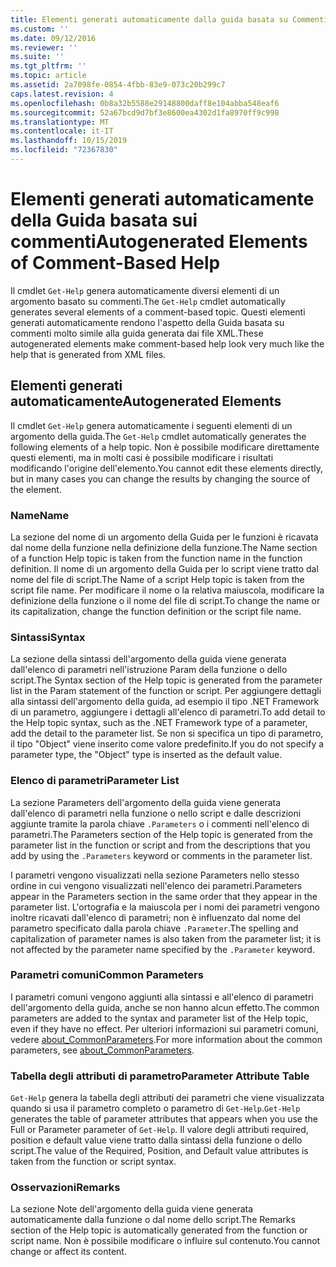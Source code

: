 ```yaml
---
title: Elementi generati automaticamente dalla guida basata su Commenti | Microsoft Docs
ms.custom: ''
ms.date: 09/12/2016
ms.reviewer: ''
ms.suite: ''
ms.tgt_pltfrm: ''
ms.topic: article
ms.assetid: 2a7098fe-0854-4fbb-83e9-073c20b299c7
caps.latest.revision: 4
ms.openlocfilehash: 0b8a32b5588e29148800daff8e104abba548eaf6
ms.sourcegitcommit: 52a67bcd9d7bf3e8600ea4302d1fa8970ff9c998
ms.translationtype: MT
ms.contentlocale: it-IT
ms.lasthandoff: 10/15/2019
ms.locfileid: "72367830"
---
```

# <a name="autogenerated-elements-of-comment-based-help"></a><span data-ttu-id="060b4-102">Elementi generati automaticamente della Guida basata sui commenti</span><span class="sxs-lookup"><span data-stu-id="060b4-102">Autogenerated Elements of Comment-Based Help</span></span>

<span data-ttu-id="060b4-103">Il cmdlet `Get-Help` genera automaticamente diversi elementi di un argomento basato su commenti.</span><span class="sxs-lookup"><span data-stu-id="060b4-103">The `Get-Help` cmdlet automatically generates several elements of a comment-based topic.</span></span> <span data-ttu-id="060b4-104">Questi elementi generati automaticamente rendono l'aspetto della Guida basata su commenti molto simile alla guida generata dai file XML.</span><span class="sxs-lookup"><span data-stu-id="060b4-104">These autogenerated elements make comment-based help look very much like the help that is generated from XML files.</span></span>

## <a name="autogenerated-elements"></a><span data-ttu-id="060b4-105">Elementi generati automaticamente</span><span class="sxs-lookup"><span data-stu-id="060b4-105">Autogenerated Elements</span></span>

<span data-ttu-id="060b4-106">Il cmdlet `Get-Help` genera automaticamente i seguenti elementi di un argomento della guida.</span><span class="sxs-lookup"><span data-stu-id="060b4-106">The `Get-Help` cmdlet automatically generates the following elements of a help topic.</span></span> <span data-ttu-id="060b4-107">Non è possibile modificare direttamente questi elementi, ma in molti casi è possibile modificare i risultati modificando l'origine dell'elemento.</span><span class="sxs-lookup"><span data-stu-id="060b4-107">You cannot edit these elements directly, but in many cases you can change the results by changing the source of the element.</span></span>

### <a name="name"></a><span data-ttu-id="060b4-108">Name</span><span class="sxs-lookup"><span data-stu-id="060b4-108">Name</span></span>

<span data-ttu-id="060b4-109">La sezione del nome di un argomento della Guida per le funzioni è ricavata dal nome della funzione nella definizione della funzione.</span><span class="sxs-lookup"><span data-stu-id="060b4-109">The Name section of a function Help topic is taken from the function name in the function definition.</span></span> <span data-ttu-id="060b4-110">Il nome di un argomento della Guida per lo script viene tratto dal nome del file di script.</span><span class="sxs-lookup"><span data-stu-id="060b4-110">The Name of a script Help topic is taken from the script file name.</span></span> <span data-ttu-id="060b4-111">Per modificare il nome o la relativa maiuscola, modificare la definizione della funzione o il nome del file di script.</span><span class="sxs-lookup"><span data-stu-id="060b4-111">To change the name or its capitalization, change the function definition or the script file name.</span></span>

### <a name="syntax"></a><span data-ttu-id="060b4-112">Sintassi</span><span class="sxs-lookup"><span data-stu-id="060b4-112">Syntax</span></span>

<span data-ttu-id="060b4-113">La sezione della sintassi dell'argomento della guida viene generata dall'elenco di parametri nell'istruzione Param della funzione o dello script.</span><span class="sxs-lookup"><span data-stu-id="060b4-113">The Syntax section of the Help topic is generated from the parameter list in the Param statement of the function or script.</span></span> <span data-ttu-id="060b4-114">Per aggiungere dettagli alla sintassi dell'argomento della guida, ad esempio il tipo .NET Framework di un parametro, aggiungere i dettagli all'elenco di parametri.</span><span class="sxs-lookup"><span data-stu-id="060b4-114">To add detail to the Help topic syntax, such as the .NET Framework type of a parameter, add the detail to the parameter list.</span></span> <span data-ttu-id="060b4-115">Se non si specifica un tipo di parametro, il tipo "Object" viene inserito come valore predefinito.</span><span class="sxs-lookup"><span data-stu-id="060b4-115">If you do not specify a parameter type, the "Object" type is inserted as the default value.</span></span>

### <a name="parameter-list"></a><span data-ttu-id="060b4-116">Elenco di parametri</span><span class="sxs-lookup"><span data-stu-id="060b4-116">Parameter List</span></span>

<span data-ttu-id="060b4-117">La sezione Parameters dell'argomento della guida viene generata dall'elenco di parametri nella funzione o nello script e dalle descrizioni aggiunte tramite la parola chiave `.Parameters` o i commenti nell'elenco di parametri.</span><span class="sxs-lookup"><span data-stu-id="060b4-117">The Parameters section of the Help topic is generated from the parameter list in the function or script and from the descriptions that you add by using the `.Parameters` keyword or comments in the parameter list.</span></span>

<span data-ttu-id="060b4-118">I parametri vengono visualizzati nella sezione Parameters nello stesso ordine in cui vengono visualizzati nell'elenco dei parametri.</span><span class="sxs-lookup"><span data-stu-id="060b4-118">Parameters appear in the Parameters section in the same order that they appear in the parameter list.</span></span> <span data-ttu-id="060b4-119">L'ortografia e la maiuscola per i nomi dei parametri vengono inoltre ricavati dall'elenco di parametri; non è influenzato dal nome del parametro specificato dalla parola chiave `.Parameter`.</span><span class="sxs-lookup"><span data-stu-id="060b4-119">The spelling and capitalization of parameter names is also taken from the parameter list; it is not affected by the parameter name specified by the `.Parameter` keyword.</span></span>

### <a name="common-parameters"></a><span data-ttu-id="060b4-120">Parametri comuni</span><span class="sxs-lookup"><span data-stu-id="060b4-120">Common Parameters</span></span>

<span data-ttu-id="060b4-121">I parametri comuni vengono aggiunti alla sintassi e all'elenco di parametri dell'argomento della guida, anche se non hanno alcun effetto.</span><span class="sxs-lookup"><span data-stu-id="060b4-121">The common parameters are added to the syntax and parameter list of the Help topic, even if they have no effect.</span></span> <span data-ttu-id="060b4-122">Per ulteriori informazioni sui parametri comuni, vedere [about_CommonParameters](/powershell/module/microsoft.powershell.core/about/about_commonparameters).</span><span class="sxs-lookup"><span data-stu-id="060b4-122">For more information about the common parameters, see [about_CommonParameters](/powershell/module/microsoft.powershell.core/about/about_commonparameters).</span></span>

### <a name="parameter-attribute-table"></a><span data-ttu-id="060b4-123">Tabella degli attributi di parametro</span><span class="sxs-lookup"><span data-stu-id="060b4-123">Parameter Attribute Table</span></span>

<span data-ttu-id="060b4-124">`Get-Help` genera la tabella degli attributi dei parametri che viene visualizzata quando si usa il parametro completo o parametro di `Get-Help`.</span><span class="sxs-lookup"><span data-stu-id="060b4-124">`Get-Help` generates the table of parameter attributes that appears when you use the Full or Parameter parameter of `Get-Help`.</span></span> <span data-ttu-id="060b4-125">Il valore degli attributi required, position e default value viene tratto dalla sintassi della funzione o dello script.</span><span class="sxs-lookup"><span data-stu-id="060b4-125">The value of the Required, Position, and Default value attributes is taken from the function or script syntax.</span></span>

### <a name="remarks"></a><span data-ttu-id="060b4-126">Osservazioni</span><span class="sxs-lookup"><span data-stu-id="060b4-126">Remarks</span></span>

<span data-ttu-id="060b4-127">La sezione Note dell'argomento della guida viene generata automaticamente dalla funzione o dal nome dello script.</span><span class="sxs-lookup"><span data-stu-id="060b4-127">The Remarks section of the Help topic is automatically generated from the function or script name.</span></span> <span data-ttu-id="060b4-128">Non è possibile modificare o influire sul contenuto.</span><span class="sxs-lookup"><span data-stu-id="060b4-128">You cannot change or affect its content.</span></span>
